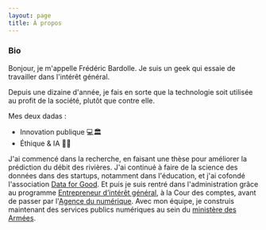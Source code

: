 ```yaml
---
layout: page
title: À propos
---
```


### Bio

Bonjour, je m'appelle Frédéric Bardolle. Je suis un geek qui essaie de travailler dans l'intérêt général.

Depuis une dizaine d'année, je fais en sorte que la technologie soit utilisée au profit de la société, plutôt que contre elle.

Mes deux dadas :

* Innovation publique 💻🏛
* Éthique & IA 🤔🤖

J'ai commencé dans la recherche, en faisant une thèse pour améliorer la prédiction du débit des rivières. J'ai continué à faire de la science des données dans des startups, notamment dans l'éducation, et j'ai cofondé l'association [Data for Good](https://dataforgood.fr/). Et puis je suis rentré dans l'administration grâce au programme [Entrepreneur d’intérêt général](https://entrepreneur-interet-general.etalab.gouv.fr), à la Cour des comptes, avant de passer par l'[Agence du numérique](https://agencedunumerique.gouv.fr/). Avec mon équipe, je construis maintenant des services publics numériques au sein du [ministère des Armées](https://beta.gouv.fr/incubateurs/fabnumdef.html).
